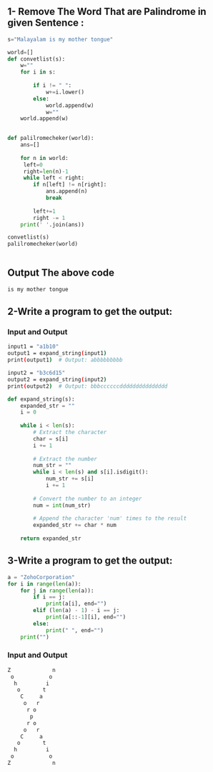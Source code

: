 ## 1- Remove The Word That are Palindrome in given Sentence :

``` python 
s="Malayalam is my mother tongue"

world=[]
def convetlist(s):
    w=""
    for i in s:
        
        if i != " ":
            w+=i.lower()
        else:
            world.append(w)
            w=""
    world.append(w)

  
def palilromecheker(world):
    ans=[]
    
    for n in world:
     left=0
     right=len(n)-1
     while left < right:
        if n[left] != n[right]:
            ans.append(n)
            break
        
        left+=1
        right -= 1
    print(' '.join(ans))

convetlist(s)    
palilromecheker(world)
    
```
## Output The above code 
``` bash
is my mother tongue
```

## 2-Write a program to get the output:
### Input and Output
``` bash
input1 = "a1b10"
output1 = expand_string(input1)
print(output1)  # Output: abbbbbbbbb
```
``` bash
input2 = "b3c6d15"
output2 = expand_string(input2)
print(output2)  # Output: bbbccccccddddddddddddddd
```

``` python 
def expand_string(s):
    expanded_str = ""
    i = 0
    
    while i < len(s):
        # Extract the character
        char = s[i]
        i += 1
        
        # Extract the number
        num_str = ""
        while i < len(s) and s[i].isdigit():
            num_str += s[i]
            i += 1
            
        # Convert the number to an integer
        num = int(num_str)
        
        # Append the character 'num' times to the result
        expanded_str += char * num
    
    return expanded_str
```


## 3-Write a program to get the output:


``` python 
a = "ZohoCorporation"
for i in range(len(a)):
    for j in range(len(a)):
        if i == j:
            print(a[i], end="")
        elif (len(a) - 1) - i == j:
            print(a[::-1][i], end="")
        else:
            print(" ", end="")
    print("")

```
### Input and Output
``` bash 
Z             n
 o           o 
  h         i  
   o       t   
    C     a    
     o   r     
      r o      
       p       
      r o      
     o   r     
    C     a    
   o       t   
  h         i  
 o           o 
Z             n
```
